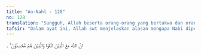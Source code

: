 ```yaml
---
title: "An-Nahl - 128"
no: 128
translation: "Sungguh, Allah beserta orang-orang yang bertakwa dan orang-orang yang berbuat kebaikan."
tafsir: "Dalam ayat ini, Allah swt menjelaskan alasan mengapa Nabi diperintahkan bersabar dan dilarang untuk cemas dan berkecil hati. Allah swt menegaskan bahwa Dia selalu ada bersama orang yang bertakwa dan orang yang berbuat kebaikan sebagai penolong mereka. Allah selalu memenuhi permintaan mereka, memperkuat, dan memenangkan mereka melawan orang-orang kafir.\n\nOrang-orang yang takwa selalu bersama Allah swt karena mereka terus menyucikan diri untuk mendekatkan diri kepada-Nya dan melenyapkan kemasygulan yang ada pada jiwa mereka. Mereka tidak pernah merasa kecewa jika kehilangan kesempatan, tetapi juga tidak merasa senang bila memperoleh kesempatan. Demikian pula Allah selalu menyertai orang yang berbuat kebaikan, melaksanakan kewajiban mereka kepada-Nya, dan selalu menaati perintah dan menjauhi larangan-Nya. Pernyataan Allah kepada mereka yang takwa dan berbuat ihsan (kebaikan) dalam ayat ini mempunyai pengertian yang sama dengan pernyataan Allah dalam firman-Nya kepada Nabi Musa dan Harun a.s.:\n\nDia (Allah) berfirman, \"Janganlah kamu berdua khawatir, sesungguhnya Aku bersama kamu berdua, Aku mendengar dan melihat. (thaha/20: 46)\n\nJuga mempunyai pengertian yang sama dengan firman Allah kepada malaikat:\n\n(Ingatlah), ketika Tuhanmu mewahyukan kepada para malaikat, \"Sesungguhnya Aku bersama kamu, maka teguhkanlah (pendirian) orang-orang yang telah beriman.\" (al-Anfal/8: 12)"
---
```


اِنَّ اللّٰهَ مَعَ الَّذِيْنَ اتَّقَوْا وَّالَّذِيْنَ هُمْ مُّحْسِنُوْنَ ࣖ   ۔
